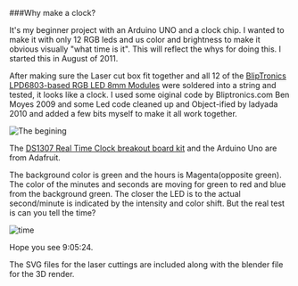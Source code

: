 ###Why make a clock?

It's my beginner project with an Arduino UNO and a clock chip. 
I wanted to make it with only 12 RGB leds and us color and brightness to make it 
obvious visually "what time is it". This will reflect the whys for doing this.
I started this in August of 2011.

After making sure the Laser cut box fit together and all 12 of the [BlipTronics LPD6803-based RGB LED 8mm Modules](http://www.bliptronics.com/item.aspx?ItemID=114) 
were soldered into a string and tested, it looks like a clock. I used some oiginal code by Bliptronics.com Ben Moyes 2009 and some Led code cleaned up and Object-ified by ladyada 2010 and added a few bits myself to make it all work together.

![The begining](../../raw/master/img/clockbox.jpg)

The [DS1307 Real Time Clock breakout board kit](http://www.adafruit.com/products/264) and the Arduino Uno are from Adafruit.

The background color is green and the hours is Magenta(opposite green). The color of the minutes and seconds are moving for green to red and blue from the background green. The closer the LED is to the actual second/minute is indicated by the intensity and color shift. But the real test is can you tell the time?

![time](../../raw/master/img/ColorTime.JPG)

Hope you see 9:05:24.

The SVG files for the laser cuttings are included along with the blender file for the 3D render.
